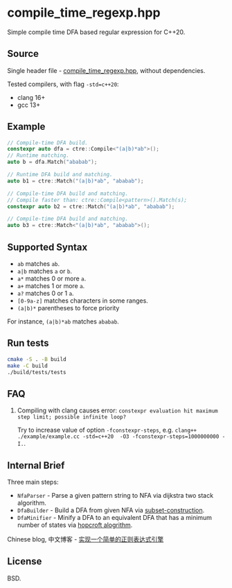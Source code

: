 compile_time_regexp.hpp
=======================

Simple compile time DFA based regular expression for C++20.

Source
-----

Single header file - [compile_time_regexp.hpp](compile_time_regexp.hpp), without dependencies.

Tested compilers, with flag `-std=c++20`:

- clang 16+
- gcc 13+

Example
-------

```cpp
// Compile-time DFA build.
constexpr auto dfa = ctre::Compile<"(a|b)*ab">();
// Runtime matching.
auto b = dfa.Match("ababab");

// Runtime DFA build and matching.
auto b1 = ctre::Match("(a|b)*ab", "ababab");

// Compile-time DFA build and matching.
// Compile faster than: ctre::Compile<pattern>().Match(s);
constexpr auto b2 = ctre::Match("(a|b)*ab", "ababab");

// Compile-time DFA build and matching.
auto b3 = ctre::Match<"(a|b)*ab", "ababab">();
```

Supported Syntax
----------------

- `ab` matches `ab`.
- `a|b` matches `a` or `b`.
- `a*` matches 0 or more `a`.
- `a+` matches 1 or more `a`.
- `a?` matches 0 or 1 `a`.
- `[0-9a-z]` matches characters in some ranges.
- `(a|b)*` parentheses to force priority

For instance, `(a|b)*ab` matches `ababab`.

Run tests
---------

```bash
cmake -S . -B build
make -C build
./build/tests/tests
```

FAQ
---

1. Compiling with clang causes error: `constexpr evaluation hit maximum step limit; possible infinite loop?`

   Try to increase value of option `-fconstexpr-steps`, e.g. `clang++ ./example/example.cc -std=c++20  -O3 -fconstexpr-steps=1000000000 -I.`.


Internal Brief
--------------

Three main steps:

- `NfaParser` - Parse a given pattern string to NFA via dijkstra two stack algorithm.
- `DfaBuilder` - Build a DFA from given NFA via [subset-construction](https://en.wikipedia.org/wiki/Powerset_construction).
- `DfaMinifier` - Minify a DFA to an equivalent DFA that has a minimum number of states via [hopcroft alogrithm](https://en.wikipedia.org/wiki/DFA_minimization#Hopcroft's_algorithm).

Chinese blog, 中文博客 - [实现一个简单的正则表达式引擎](https://writings.sh/post/regexp)

License
-------

BSD.
